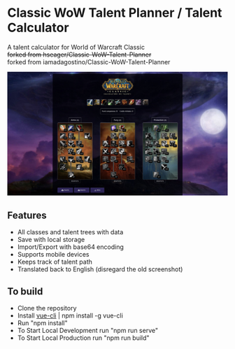 # Classic WoW Talent Planner / Talent Calculator
A talent calculator for World of Warcraft Classic\
~~forked from hseager/Classic-WoW-Talent-Planner~~\
forked from iamadagostino/Classic-WoW-Talent-Planner

![screenshot](public/images/screenshot.jpg)

## Features
* All classes and talent trees with data
* Save with local storage
* Import/Export with base64 encoding
* Supports mobile devices
* Keeps track of talent path
* Translated back to English (disregard the old screenshot)

## To build
* Clone the repository
* Install [vue-cli](https://cli.vuejs.org/) | npm install -g vue-cli
* Run "npm install"
* To Start Local Development run "npm run serve"
* To Start Local Production run "npm run build"
